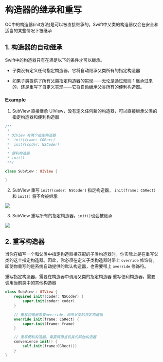 # 构造器的继承和重写

OC中的构造器(init方法)是可以被直接继承的。Swift中父类的构造器仅会在安全和适当的某些情况下被继承


## 1. 构造器的自动继承

Swift中的构造器只有在满足以下的条件才可以继承。

- 子类没有定义任何指定构造器，它将自动继承父类所有的指定构造器

- 如果子类提供了所有父类指定构造器的实现——无论是通过规则 1 继承过来的，还是重写了自定义实现——它将自动继承父类所有的便利构造器。

### Example 

1. SubView 直接继承 UIView，没有定义任何新的构造器，可以直接继承父类的指定构造器和便利构造器

```swift
/**
 *
 * UIView 有两个指定构造器 
 *  init(frame: CGRect)
 *  init?(coder: NSCoder)
 * 
 * 便利构造器
 * init()
 **/ 

class SubView : UIView {

}

```

2. SubView 重写 `init?(coder: NSCoder)` 指定构造器， `init(frame: CGRect)` 和 `init()` 将不会被继承

![](https://gitee.com/existorlive/exist-or-live-pic/raw/master/%E6%88%AA%E5%B1%8F2020-12-09%20%E4%B8%8B%E5%8D%884.57.41.png)

3. SubView 重写所有的指定构造器，`init()`也会被继承

![](https://gitee.com/existorlive/exist-or-live-pic/raw/master/%E6%88%AA%E5%B1%8F2020-12-09%20%E4%B8%8B%E5%8D%884.59.44.png)


## 2. 重写构造器

当你在编写一个和父类中指定构造器相匹配的子类构造器时，你实际上是在重写父类的这个指定构造器。因此，你必须在定义子类构造器时带上 `override` 修饰符。即使你重写的是系统自动提供的默认构造器，也需要带上 `override` 修饰符。

重写指定构造器，需要在构造器中调用父类的指定构造器
重写便利构造器，需要调用当前类中的其他构造器

```swift
class SubView : UIView {
    required init?(coder: NSCoder) {
        super.init(coder: coder)
    }
    
    // 重写构造器需要override，调用父类的指定构造器
    override init(frame: CGRect) {
        super.init(frame: frame)
    }

    // 重写便利构造器，需要调用当前类的其他构造器
    convenience init() {
        self.init(frame:CGRect())
    }
}

```

